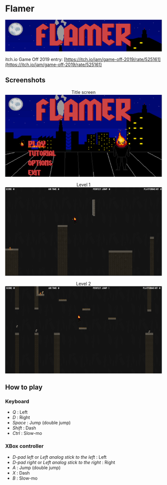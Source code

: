 # Flamer

<p align="center">
    <img src="medias/top_banner_itchio_page.png">
</p>

itch.io Game Off 2019 entry: [https://itch.io/jam/game-off-2019/rate/525161](https://itch.io/jam/game-off-2019/rate/525161)

## Screenshots

<p align="center">
    Title screen
    <img src="medias/screenshot_titlescreen.png">
</p>

<p align="center">
    Level 1
    <img src="medias/screenshot_level1.png">
</p>

<p align="center">
    Level 2
    <img src="medias/screenshot_level2.png">
</p>

## How to play

### Keyboard

- *Q* : Left
- *D* : Right
- *Space* : Jump (double jump)
- *Shift* : Dash
- *Ctrl* : Slow-mo

### XBox controller

- *D-pad left* or *Left analog stick to the left* : Left
- *D-pad right* or *Left analog stick to the right* : Right
- *A* : Jump (double jump)
- *X* : Dash
- *B* : Slow-mo